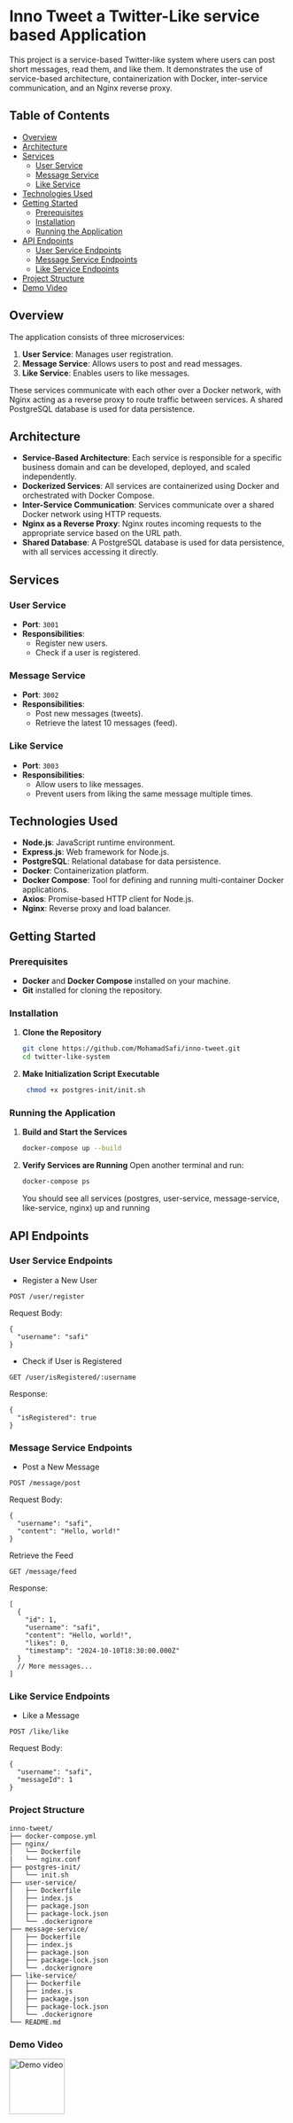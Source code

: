 # Inno Tweet a Twitter-Like service based Application

This project is a service-based Twitter-like system where users can post short messages, read them, and like them. It demonstrates the use of service-based architecture, containerization with Docker, inter-service communication, and an Nginx reverse proxy.

## Table of Contents

- [Overview](#overview)
- [Architecture](#architecture)
- [Services](#services)
  - [User Service](#user-service)
  - [Message Service](#message-service)
  - [Like Service](#like-service)
- [Technologies Used](#technologies-used)
- [Getting Started](#getting-started)
  - [Prerequisites](#prerequisites)
  - [Installation](#installation)
  - [Running the Application](#running-the-application)
- [API Endpoints](#api-endpoints)
  - [User Service Endpoints](#user-service-endpoints)
  - [Message Service Endpoints](#message-service-endpoints)
  - [Like Service Endpoints](#like-service-endpoints)
- [Project Structure](#project-structure)
- [Demo Video](#demo-video)

## Overview

The application consists of three microservices:

1. **User Service**: Manages user registration.
2. **Message Service**: Allows users to post and read messages.
3. **Like Service**: Enables users to like messages.

These services communicate with each other over a Docker network, with Nginx acting as a reverse proxy to route traffic between services. A shared PostgreSQL database is used for data persistence.

## Architecture

- **Service-Based Architecture**: Each service is responsible for a specific business domain and can be developed, deployed, and scaled independently.
- **Dockerized Services**: All services are containerized using Docker and orchestrated with Docker Compose.
- **Inter-Service Communication**: Services communicate over a shared Docker network using HTTP requests.
- **Nginx as a Reverse Proxy**: Nginx routes incoming requests to the appropriate service based on the URL path.
- **Shared Database**: A PostgreSQL database is used for data persistence, with all services accessing it directly.

## Services

### User Service

- **Port**: `3001`
- **Responsibilities**:
  - Register new users.
  - Check if a user is registered.

### Message Service

- **Port**: `3002`
- **Responsibilities**:
  - Post new messages (tweets).
  - Retrieve the latest 10 messages (feed).

### Like Service

- **Port**: `3003`
- **Responsibilities**:
  - Allow users to like messages.
  - Prevent users from liking the same message multiple times.

## Technologies Used

- **Node.js**: JavaScript runtime environment.
- **Express.js**: Web framework for Node.js.
- **PostgreSQL**: Relational database for data persistence.
- **Docker**: Containerization platform.
- **Docker Compose**: Tool for defining and running multi-container Docker applications.
- **Axios**: Promise-based HTTP client for Node.js.
- **Nginx**: Reverse proxy and load balancer.

## Getting Started

### Prerequisites

- **Docker** and **Docker Compose** installed on your machine.
- **Git** installed for cloning the repository.

### Installation

1. **Clone the Repository**

   ```bash
   git clone https://github.com/MohamadSafi/inno-tweet.git
   cd twitter-like-system
   ```

2. **Make Initialization Script Executable**

   ```bash
    chmod +x postgres-init/init.sh
   ```

### Running the Application

1.  **Build and Start the Services**

    ```bash
    docker-compose up --build
    ```

2.  **Verify Services are Running**
    Open another terminal and run:

    ```bash
    docker-compose ps
    ```

    You should see all services (postgres, user-service, message-service, like-service, nginx) up and running

## API Endpoints

### User Service Endpoints

- Register a New User

```
POST /user/register
```

Request Body:

```
{
  "username": "safi"
}
```

- Check if User is Registered

```
GET /user/isRegistered/:username
```

Response:

```
{
  "isRegistered": true
}
```

### Message Service Endpoints

- Post a New Message

```
POST /message/post
```

Request Body:

```
{
  "username": "safi",
  "content": "Hello, world!"
}
```

Retrieve the Feed

```
GET /message/feed
```

Response:

```
[
  {
    "id": 1,
    "username": "safi",
    "content": "Hello, world!",
    "likes": 0,
    "timestamp": "2024-10-10T18:30:00.000Z"
  }
  // More messages...
]
```

### Like Service Endpoints

- Like a Message

```
POST /like/like
```

Request Body:

```
{
  "username": "safi",
  "messageId": 1
}
```

### Project Structure

```
inno-tweet/
├── docker-compose.yml
├── nginx/
│   └── Dockerfile
|   └── nginx.conf
├── postgres-init/
│   └── init.sh
├── user-service/
│   ├── Dockerfile
│   ├── index.js
│   ├── package.json
│   ├── package-lock.json
│   └── .dockerignore
├── message-service/
│   ├── Dockerfile
│   ├── index.js
│   ├── package.json
│   ├── package-lock.json
│   └── .dockerignore
├── like-service/
│   ├── Dockerfile
│   ├── index.js
│   ├── package.json
│   ├── package-lock.json
│   └── .dockerignore
└── README.md
```
### Demo Video

<a href="https://youtu.be/UnTlzQ_RHSc">
    <img src="https://i.ibb.co/CQfZJ39/demo.png" alt="Demo video" width="100" />
</a>

